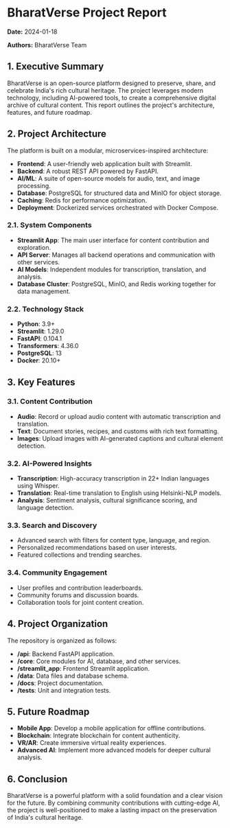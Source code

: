 # BharatVerse Project Report

**Date:** 2024-01-18

**Authors:** BharatVerse Team

## 1. Executive Summary

BharatVerse is an open-source platform designed to preserve, share, and celebrate India's rich cultural heritage. The project leverages modern technology, including AI-powered tools, to create a comprehensive digital archive of cultural content. This report outlines the project's architecture, features, and future roadmap.

## 2. Project Architecture

The platform is built on a modular, microservices-inspired architecture:

- **Frontend**: A user-friendly web application built with Streamlit.
- **Backend**: A robust REST API powered by FastAPI.
- **AI/ML**: A suite of open-source models for audio, text, and image processing.
- **Database**: PostgreSQL for structured data and MinIO for object storage.
- **Caching**: Redis for performance optimization.
- **Deployment**: Dockerized services orchestrated with Docker Compose.

### 2.1. System Components

- **Streamlit App**: The main user interface for content contribution and exploration.
- **API Server**: Manages all backend operations and communication with other services.
- **AI Models**: Independent modules for transcription, translation, and analysis.
- **Database Cluster**: PostgreSQL, MinIO, and Redis working together for data management.

### 2.2. Technology Stack

- **Python**: 3.9+
- **Streamlit**: 1.29.0
- **FastAPI**: 0.104.1
- **Transformers**: 4.36.0
- **PostgreSQL**: 13
- **Docker**: 20.10+

## 3. Key Features

### 3.1. Content Contribution

- **Audio**: Record or upload audio content with automatic transcription and translation.
- **Text**: Document stories, recipes, and customs with rich text formatting.
- **Images**: Upload images with AI-generated captions and cultural element detection.

### 3.2. AI-Powered Insights

- **Transcription**: High-accuracy transcription in 22+ Indian languages using Whisper.
- **Translation**: Real-time translation to English using Helsinki-NLP models.
- **Analysis**: Sentiment analysis, cultural significance scoring, and language detection.

### 3.3. Search and Discovery

- Advanced search with filters for content type, language, and region.
- Personalized recommendations based on user interests.
- Featured collections and trending searches.

### 3.4. Community Engagement

- User profiles and contribution leaderboards.
- Community forums and discussion boards.
- Collaboration tools for joint content creation.

## 4. Project Organization

The repository is organized as follows:

- **/api**: Backend FastAPI application.
- **/core**: Core modules for AI, database, and other services.
- **/streamlit_app**: Frontend Streamlit application.
- **/data**: Data files and database schema.
- **/docs**: Project documentation.
- **/tests**: Unit and integration tests.

## 5. Future Roadmap

- **Mobile App**: Develop a mobile application for offline contributions.
- **Blockchain**: Integrate blockchain for content authenticity.
- **VR/AR**: Create immersive virtual reality experiences.
- **Advanced AI**: Implement more advanced models for deeper cultural analysis.

## 6. Conclusion

BharatVerse is a powerful platform with a solid foundation and a clear vision for the future. By combining community contributions with cutting-edge AI, the project is well-positioned to make a lasting impact on the preservation of India's cultural heritage.
